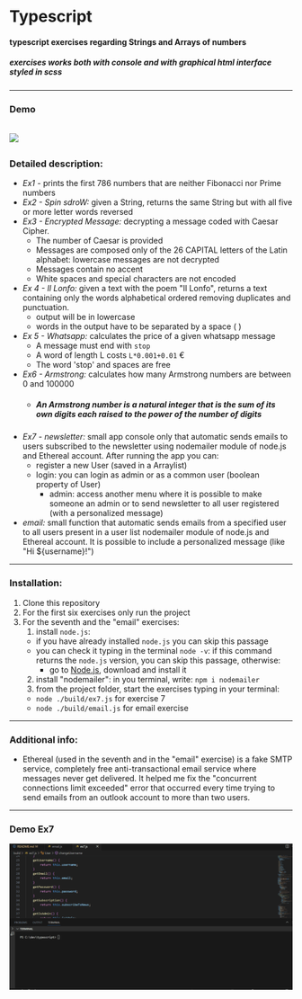 # **Typescript**
#### typescript exercises regarding Strings and Arrays of numbers
##### exercises works both with console and with graphical html interface styled in scss
---
### **Demo**
![](https://github.com/alessandraCo/typescript/blob/main/typescript.gif)
---
### **Detailed description:**
* *Ex1 -* prints the first 786 numbers that are neither Fibonacci nor Prime numbers
* *Ex2 - Spin sdroW:* given a String, returns the same String but with all five or more letter words reversed
* *Ex3 - Encrypted Message:* decrypting a message coded with Caesar Cipher. 
    * The number of Caesar is provided
    * Messages are composed only of the 26 CAPITAL letters of the Latin alphabet: lowercase messages are not decrypted
    * Messages contain no accent
    * White spaces and special characters are not encoded
* *Ex 4 - Il Lonfo:* given a text with the poem "Il Lonfo", returns a text containing only the words alphabetical ordered removing duplicates and punctuation.
   * output will be in lowercase
   * words in the output have to be separated by a space ( )
* *Ex 5 - Whatsapp:* calculates the price of a given whatsapp message
   * A message must end with `stop`
   * A word of length L costs `L*0.001+0.01` €
   * The word 'stop' and spaces are free 
* *Ex6 - Armstrong:* calculates how many Armstrong numbers are between 0 and 100000 
   * ##### *An Armstrong number is a natural integer that is the sum of its own digits each raised to the power of the number of digits*
* *Ex7 - newsletter:* small app console only that automatic sends emails to users subscribed to the newsletter using nodemailer module of node.js and Ethereal account. After running the app you can:
   * register a new User (saved in a Arraylist)
   * login: you can login as admin or as a common user (boolean property of User)
     * admin: access another menu where it is possible to make someone an admin or to send newsletter to all user registered (with a personalized message)
* *email:* small function that automatic sends emails from a specified user to all users present in a user list nodemailer module of node.js and Ethereal account. It is possible to include a personalized message (like "Hi ${username}!")
---
### **Installation:**
1. Clone this repository
2. For the first six exercises only run the project
3. For the seventh and the "email" exercises:
   1. install `node.js`:
   *  if you have already installed `node.js` you can skip this passage
   * you can check it typing in the terminal `node -v`: if this command returns the `node.js` version, you can skip this passage, otherwise:
      * go to [Node.js](https://nodejs.org), download and install it
   2. install "nodemailer": in you terminal, write: `npm i nodemailer` 
   3. from the project folder, start the exercises typing in your terminal:
   * `node ./build/ex7.js` for exercise 7
   * `node ./build/email.js` for email exercise
---
### **Additional info:**
- Ethereal (used in the seventh and in the "email" exercise) is a fake SMTP service, completely free anti-transactional email service where messages never get delivered. It helped me fix the "concurrent connections limit exceeded" error that occurred every time trying to send emails from an outlook account to more than two users.
---
### **Demo** Ex7
![](https://github.com/alessandraCo/typescript/blob/main/ex7.gif)